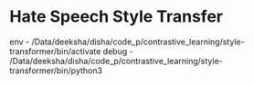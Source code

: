 # Hate Speech Style Transfer

env - /Data/deeksha/disha/code_p/contrastive_learning/style-transformer/bin/activate
debug - /Data/deeksha/disha/code_p/contrastive_learning/style-transformer/bin/python3
